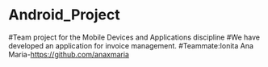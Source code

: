 # Android_Project
#Team project for the Mobile Devices and Applications discipline
#We have developed an application for invoice management.
#Teammate:Ionita Ana Maria-https://github.com/anaxmaria
